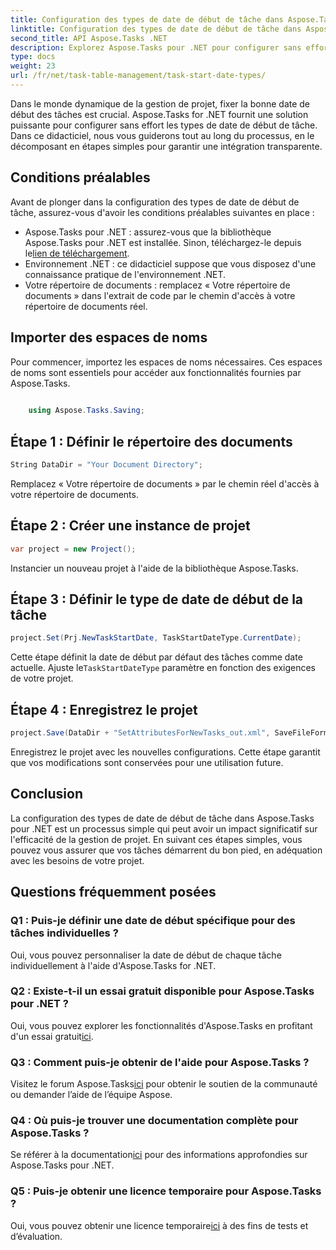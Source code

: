 ```yaml
---
title: Configuration des types de date de début de tâche dans Aspose.Tasks
linktitle: Configuration des types de date de début de tâche dans Aspose.Tasks
second_title: API Aspose.Tasks .NET
description: Explorez Aspose.Tasks pour .NET pour configurer sans effort les types de date de début de tâche. Optimisez facilement la gestion de projet. Téléchargez votre essai gratuit maintenant !
type: docs
weight: 23
url: /fr/net/task-table-management/task-start-date-types/
---
```

Dans le monde dynamique de la gestion de projet, fixer la bonne date de début des tâches est crucial. Aspose.Tasks for .NET fournit une solution puissante pour configurer sans effort les types de date de début de tâche. Dans ce didacticiel, nous vous guiderons tout au long du processus, en le décomposant en étapes simples pour garantir une intégration transparente.
## Conditions préalables
Avant de plonger dans la configuration des types de date de début de tâche, assurez-vous d'avoir les conditions préalables suivantes en place :
- Aspose.Tasks pour .NET : assurez-vous que la bibliothèque Aspose.Tasks pour .NET est installée. Sinon, téléchargez-le depuis le[lien de téléchargement](https://releases.aspose.com/tasks/net/).
- Environnement .NET : ce didacticiel suppose que vous disposez d'une connaissance pratique de l'environnement .NET.
- Votre répertoire de documents : remplacez « Votre répertoire de documents » dans l'extrait de code par le chemin d'accès à votre répertoire de documents réel.
## Importer des espaces de noms
Pour commencer, importez les espaces de noms nécessaires. Ces espaces de noms sont essentiels pour accéder aux fonctionnalités fournies par Aspose.Tasks.
```csharp
    
    using Aspose.Tasks.Saving;
```
## Étape 1 : Définir le répertoire des documents
```csharp
String DataDir = "Your Document Directory";
```
Remplacez « Votre répertoire de documents » par le chemin réel d'accès à votre répertoire de documents.
## Étape 2 : Créer une instance de projet
```csharp
var project = new Project();
```
Instancier un nouveau projet à l'aide de la bibliothèque Aspose.Tasks.
## Étape 3 : Définir le type de date de début de la tâche
```csharp
project.Set(Prj.NewTaskStartDate, TaskStartDateType.CurrentDate);
```
 Cette étape définit la date de début par défaut des tâches comme date actuelle. Ajuste le`TaskStartDateType` paramètre en fonction des exigences de votre projet.
## Étape 4 : Enregistrez le projet
```csharp
project.Save(DataDir + "SetAttributesForNewTasks_out.xml", SaveFileFormat.Xml);
```
Enregistrez le projet avec les nouvelles configurations. Cette étape garantit que vos modifications sont conservées pour une utilisation future.
## Conclusion
La configuration des types de date de début de tâche dans Aspose.Tasks pour .NET est un processus simple qui peut avoir un impact significatif sur l'efficacité de la gestion de projet. En suivant ces étapes simples, vous pouvez vous assurer que vos tâches démarrent du bon pied, en adéquation avec les besoins de votre projet.
## Questions fréquemment posées
### Q1 : Puis-je définir une date de début spécifique pour des tâches individuelles ?
Oui, vous pouvez personnaliser la date de début de chaque tâche individuellement à l'aide d'Aspose.Tasks for .NET.
### Q2 : Existe-t-il un essai gratuit disponible pour Aspose.Tasks pour .NET ?
 Oui, vous pouvez explorer les fonctionnalités d'Aspose.Tasks en profitant d'un essai gratuit[ici](https://releases.aspose.com/).
### Q3 : Comment puis-je obtenir de l'aide pour Aspose.Tasks ?
 Visitez le forum Aspose.Tasks[ici](https://forum.aspose.com/c/tasks/15) pour obtenir le soutien de la communauté ou demander l’aide de l’équipe Aspose.
### Q4 : Où puis-je trouver une documentation complète pour Aspose.Tasks ?
 Se référer à la documentation[ici](https://reference.aspose.com/tasks/net/) pour des informations approfondies sur Aspose.Tasks pour .NET.
### Q5 : Puis-je obtenir une licence temporaire pour Aspose.Tasks ?
 Oui, vous pouvez obtenir une licence temporaire[ici](https://purchase.aspose.com/temporary-license/) à des fins de tests et d’évaluation.